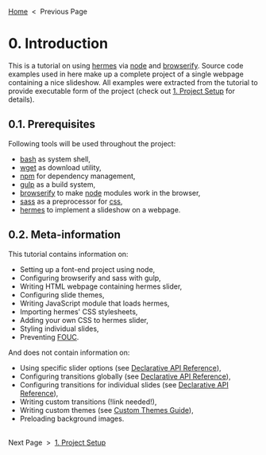 [Home][home] &nbsp;&lt;&nbsp; Previous Page<br>

[home]: /../..

# 0. Introduction

This is a tutorial on using [hermes][hermes] via [node][node] and [browserify][browserify].
Source code examples used in here make up a complete project of&nbsp;a&nbsp;single webpage
containing a nice slideshow. All examples were extracted from the tutorial to provide
executable form of&nbsp;the project (check out [1. Project Setup][setup] for details).

## 0.1. Prerequisites

Following tools will be used throughout the project:

 * [bash][bash] as system shell,
 * [wget][wget] as download utility,
 * [npm][npm] for dependency management,
 * [gulp][gulp] as a build system,
 * [browserify][browserify] to make [node][node] modules work in the browser,
 * [sass][sass] as a preprocessor for [css][css],
 * [hermes][hermes] to implement a slideshow on a webpage.

[bash]: https://en.wikipedia.org/wiki/Bash_(Unix_shell)
[wget]: https://www.gnu.org/software/wget/
[npm]: https://docs.npmjs.com/getting-started/what-is-npm
[gulp]: https://github.com/gulpjs/gulp
[browserify]: https://github.com/substack/node-browserify
[node]: https://nodejs.org/en/
[sass]: https://github.com/sass/sass
[css]: https://developer.mozilla.org/en-US/docs/Web/CSS
[hermes]: https://github.com/webfront-toolkit/hermes

## 0.2. Meta-information

This tutorial contains information on:

 * Setting up a font-end project using node,
 * Configuring browserify and sass with gulp,
 * Writing HTML webpage containing hermes slider,
 * Configuring slide themes,
 * Writing JavaScript module that loads hermes,
 * Importing hermes' CSS stylesheets,
 * Adding your own CSS to hermes slider,
 * Styling individual slides,
 * Preventing [FOUC][fouc].

[fouc]: https://en.wikipedia.org/wiki/Flash_of_unstyled_content

And does not contain information on:

 * Using specific slider options (see [Declarative API Reference][declarative-api]),
 * Configuring transitions globally (see [Declarative API Reference][declarative-api]),
 * Configuring transitions for individual slides (see [Declarative API Reference][declarative-api]),
 * Writing custom transitions (!link needed!),
 * Writing custom themes (see [Custom Themes Guide][custom-themes]),
 * Preloading background images.

[declarative-api]: https://github.com/webfront-toolkit/hermes/blob/master/doc/class-names.md
[custom-themes]: https://github.com/webfront-toolkit/hermes/blob/master/doc/custom-themes.md

&nbsp;<br>
Next Page &nbsp;&gt;&nbsp; [1. Project Setup][setup]

[setup]: 1_setup.sh.md
